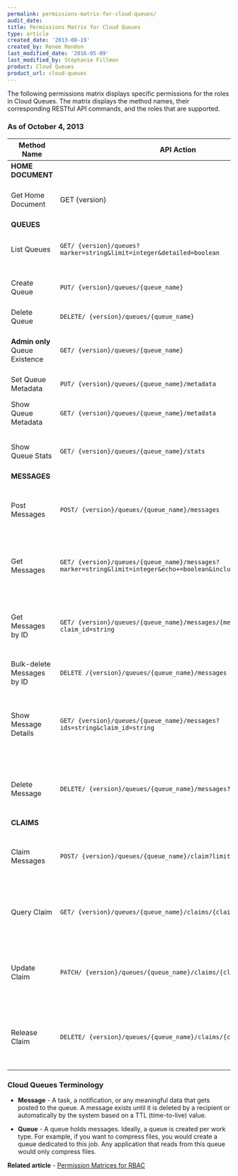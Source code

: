 ```yaml
---
permalink: permissions-matrix-for-cloud-queues/
audit_date:
title: Permissions Matrix for Cloud Queues
type: article
created_date: '2013-08-19'
created_by: Renee Rendon
last_modified_date: '2016-05-09'
last_modified_by: Stephanie Fillmon
product: Cloud Queues
product_url: cloud-queues
---
```


The following permissions matrix displays specific permissions for the roles in Cloud Queues. The matrix displays the method names, their corresponding RESTful API commands, and the roles that are supported.

### As of October 4, 2013

Method Name | API Action | Role | Description
--- | --- | --- | ---
**HOME DOCUMENT** | | |
Get Home Document |	GET {version} |	**Observer & Creator & Admin** | Gets the home document.
**QUEUES** | | |
List Queues	| ```GET/ {version}/queues?marker=string&limit=integer&detailed=boolean``` | **Observer & Creator & Admin**	| Lists queues.
Create Queue | ```PUT/ {version}/queues/{queue_name}``` | **Admin only**	**Admin only**	| Creates a queue.
Delete Queue | ```DELETE/ {version}/queues/{queue_name}``` | **Admin only** | Deletes the queue.
**Admin only** Queue Existence |	```GET/ {version}/queues/{queue_name}``` |**Observer & Creator & Admin**	| Verifies whether the specified queue exists.
Set Queue Metadata | ```PUT/ {version}/queues/{queue_name}/metadata``` | **Creator & Admin** | Sets queue metadata.
Show Queue Metadata | ```GET/ {version}/queues/{queue_name}/metadata``` | **Observer & Creator & Admin** |	Returns queue metadata.
Show Queue Stats | ```GET/ {version}/queues/{queue_name}/stats``` | **Observer & Creator & Admin** | Returns queue statistics.
**MESSAGES** | | |
Post Messages | ```POST/ {version}/queues/{queue_name}/messages``` | **Creator & Admin** | Posts the message or messages for the specified queue.
Get Messages | ```GET/ {version}/queues/{queue_name}/messages?marker=string&limit=integer&echo+=boolean&include_claimed=boolean``` | **Creator & Admin**	**Admin only** | Gets the message or messages in the specified queue.
Get Messages by ID | ```GET/ {version}/queues/{queue_name}/messages/{messageId}?claim_id=string``` | **Observer & Creator & Admin** | Gets the specified set of messages from the specified queue.
Bulk-delete Messages by ID | ```DELETE /{version}/queues/{queue_name}/messages ?ids=string``` | **Creator & Admin** | Bulk-deletes for messages.
Show Message Details | ```GET/ {version}/queues/{queue_name}/messages?ids=string&claim_id=string``` | **Observer & Creator & Admin** | Shows details for the specified message from the specified queue.
Delete Message | ```DELETE/ {version}/queues/{queue_name}/messages?claim_id=string``` | **Admin only**	**Admin only**	| Deletes the specified message from the specified queue.
**CLAIMS** | | |
Claim Messages | ```POST/ {version}/queues/{queue_name}/claim?limit=integer``` | **Creator & Admin** | Claims a set of messages from the specified queue.
Query Claim	| ```GET/ {version}/queues/{queue_name}/claims/{claimId}``` | **Observer & Creator & Admin** |	Queries the specified claim for the specified queue.
Update Claim | ```PATCH/ {version}/queues/{queue_name}/claims/{claimId}``` | **Creator & Admin** | Updates the specified claim for the specified queue.
Release Claim | ```DELETE/ {version}/queues/{queue_name}/claims/{claimId}``` | **Creator & Admin** | Releases the specified claim for the specified queue.

### Cloud Queues Terminology

- **Message** - A task, a notification, or any meaningful data that gets posted to the queue. A message exists until it is deleted by a recipient or automatically by the system based on a TTL (time-to-live) value.

- **Queue** - A queue holds messages. Ideally, a queue is created per work type. For example, if you want to compress files, you would create a queue dedicated to this job. Any application that reads from this queue would only compress files.

**Related article** - [Permission Matrices for RBAC](/how-to/permissions-matrix-for-role-based-access-control-rbac)

